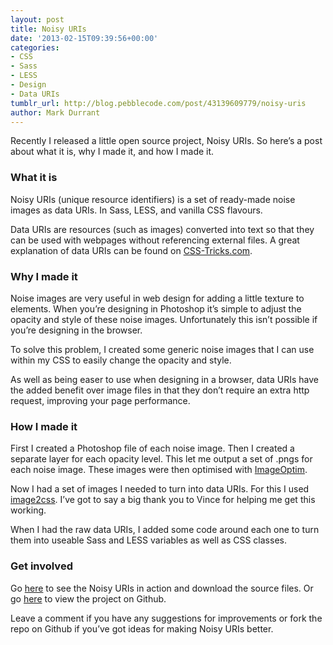 ```yaml
---
layout: post
title: Noisy URIs
date: '2013-02-15T09:39:56+00:00'
categories:
- CSS
- Sass
- LESS
- Design
- Data URIs
tumblr_url: http://blog.pebblecode.com/post/43139609779/noisy-uris
author: Mark Durrant
---
```

<p>Recently I released a little open source project, Noisy URIs. So here’s a post about what it is, why I made it, and how I made it.</p>

<h3>What it is</h3>

<p>Noisy URIs (unique resource identifiers) is a set of ready-made noise images as data URIs. In Sass, LESS, and vanilla CSS flavours.</p>

<p>Data URIs are resources (such as images) converted into text so that they can be used with webpages without referencing external files. A great explanation of data URIs can be found on <a href="http://css-tricks.com/data-uris/">CSS-Tricks.com</a>.</p>

<h3>Why I made it</h3>

<p>Noise images are very useful in web design for adding a little texture to elements. When you’re designing in Photoshop it’s simple to adjust the opacity and style of these noise images. Unfortunately this isn’t possible if you’re designing in the browser.</p>

<p>To solve this problem, I created some generic noise images that I can use within my CSS to easily change the opacity and style.</p>

<p>As well as being easer to use when designing in a browser, data URIs have the added benefit over image files in that they don’t require an extra http request, improving your page performance.</p>

<h3>How I made it</h3>

<p>First I created a Photoshop file of each noise image. Then I created a separate layer for each opacity level. This let me output a set of .pngs for each noise image. These images were then optimised with <a href="http://imageoptim.com/">ImageOptim</a>.</p>

<p>Now I had a set of images I needed to turn into data URIs. For this I used <a href="https://github.com/mhuckaby/image2cssConverter">image2css</a>. I’ve got to say a big thank you to Vince for helping me get this working.</p>

<p>When I had the raw data URIs, I added some code around each one to turn them into useable Sass and LESS variables as well as CSS classes.</p>

<h3>Get involved</h3>

<p>Go <a href="http://markdurrant.github.com/noisy-uris/">here</a> to see the Noisy URIs in action and download the source files. Or go <a href="https://github.com/markdurrant/noisy-uris">here</a> to view the project on Github.</p>

<p>Leave a comment if you have any suggestions for improvements or fork the repo on Github if you’ve got ideas for making Noisy URIs better.</p>
